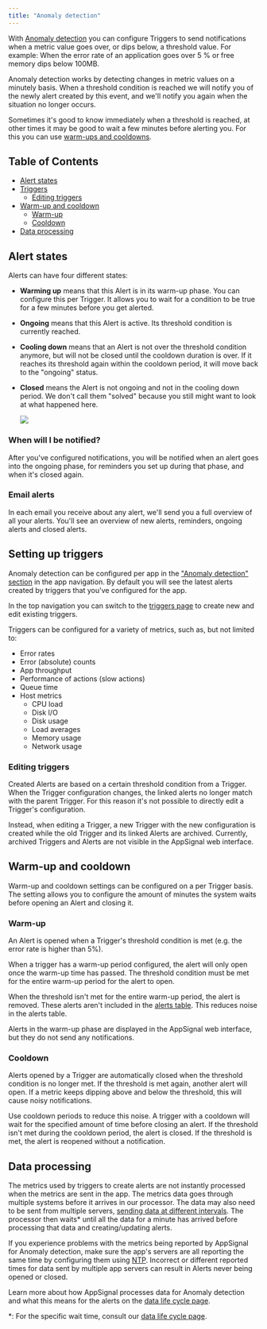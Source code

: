 ```yaml
---
title: "Anomaly detection"
---
```


With [Anomaly detection](https://appsignal.com/redirect-to/app?to=alerts) you can configure Triggers to send notifications when a metric value goes over, or dips below, a threshold value. For example: When the error rate of an application goes over 5 % or free memory dips below 100MB.

Anomaly detection works by detecting changes in metric values on a minutely basis. When a threshold condition is reached we will notify you of the newly alert created by this event, and we'll notify you again when the situation no longer occurs.

Sometimes it's good to know immediately when a threshold is reached, at other times it may be good to wait a few minutes before alerting you. For this you can use [warm-ups and cooldowns](#warm-up-and-cooldown).

## Table of Contents

- [Alert states](#alert-states)
- [Triggers](#setting-up-triggers)
  - [Editing triggers](#editing-triggers)
- [Warm-up and cooldown](#warm-up-and-cooldown)
  - [Warm-up](#warm-up)
  - [Cooldown](#cooldown)
- [Data processing](#data-processing)

## Alert states

Alerts can have four different states:

- **Warming up** means that this Alert is in its warm-up phase. You can configure this per Trigger. It allows you to wait for a condition to be true for a few minutes before you get alerted.
- **Ongoing** means that this Alert is active. Its threshold condition is currently reached.
- **Cooling down** means that an Alert is not over the threshold condition anymore, but will not be closed until the cooldown duration is over. If it reaches its threshold again within the cooldown period, it will move back to the "ongoing" status.
- **Closed** means the Alert is not ongoing and not in the cooling down period. We don't call them "solved" because you still might want to look at what happened here.

    <img src="/assets/images/anomaly_detection_alerts_flow.svg" class="full">

### When will I be notified?

After you've configured notifications, you will be notified when an alert goes into the ongoing phase, for reminders you set up during that phase, and when it's closed again.

### Email alerts

In each email you receive about any alert, we'll send you a full overview of all your alerts. You'll see an overview of new alerts, reminders, ongoing alerts and closed alerts.

## Setting up triggers

Anomaly detection can be configured per app in the ["Anomaly detection" section](https://appsignal.com/redirect-to/app?to=alerts) in the app navigation. By default you will see the latest alerts created by triggers that you've configured for the app.

In the top navigation you can switch to the [triggers page](https://appsignal.com/redirect-to/app?to=triggers) to create new and edit existing triggers.

Triggers can be configured for a variety of metrics, such as, but not limited to:

- Error rates
- Error (absolute) counts
- App throughput
- Performance of actions (slow actions)
- Queue time
- Host metrics
  - CPU load
  - Disk I/O
  - Disk usage
  - Load averages
  - Memory usage
  - Network usage

### Editing triggers

Created Alerts are based on a certain threshold condition from a Trigger. When the Trigger configuration changes, the linked alerts no longer match with the parent Trigger. For this reason it's not possible to directly edit a Trigger's configuration.

Instead, when editing a Trigger, a new Trigger with the new configuration is created while the old Trigger and its linked Alerts are archived. Currently, archived Triggers and Alerts are not visible in the AppSignal web interface.

## Warm-up and cooldown

Warm-up and cooldown settings can be configured on a per Trigger basis. The setting allows you to configure the amount of minutes the system waits before opening an Alert and closing it.

### Warm-up

An Alert is opened when a Trigger's threshold condition is met (e.g. the error rate is higher than 5%).

When a trigger has a warm-up period configured, the alert will only open once the warm-up time has passed. The threshold condition must be met for the entire warm-up period for the alert to open.

When the threshold isn't met for the entire warm-up period, the alert is removed. These alerts aren't included in the [alerts table](https://appsignal.com/redirect-to/app?to=alerts). This reduces noise in the alerts table.

Alerts in the warm-up phase are displayed in the AppSignal web interface, but they do not send any notifications. 

### Cooldown

Alerts opened by a Trigger are automatically closed when the threshold condition is no longer met. If the threshold is met again, another alert will open. If a metric keeps dipping above and below the threshold, this will cause noisy notifications.

Use cooldown periods to reduce this noise. A trigger with a cooldown will wait for the specified amount of time before closing an alert. If the threshold isn't met during the cooldown period, the alert is closed. If the threshold is met, the alert is reopened without a notification. 

## Data processing

The metrics used by triggers to create alerts are not instantly processed when the metrics are sent in the app. The metrics data goes through multiple systems before it arrives in our processor. The data may also need to be sent from multiple servers, [sending data at different intervals](/appsignal/how-appsignal-operates.html#agent). The processor then waits* until all the data for a minute has arrived before processing that data and creating/updating alerts.

If you experience problems with the metrics being reported by AppSignal for Anomaly detection, make sure the app's servers are all reporting the same time by configuring them using [NTP](https://en.wikipedia.org/wiki/Network_Time_Protocol). Incorrect or different reported times for data sent by multiple app servers can result in Alerts never being opened or closed.

Learn more about how AppSignal processes data for Anomaly detection and what this means for the alerts on the [data life cycle page][data life cycle].

*: For the specific wait time, consult our [data life cycle page][data life cycle].

[data life cycle]: /appsignal/data-life-cycle.html
